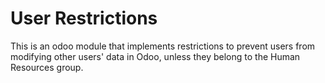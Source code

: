 # User Restrictions
This is an odoo module that implements restrictions to prevent users from modifying other users' data in Odoo, unless they belong to the Human Resources group.

